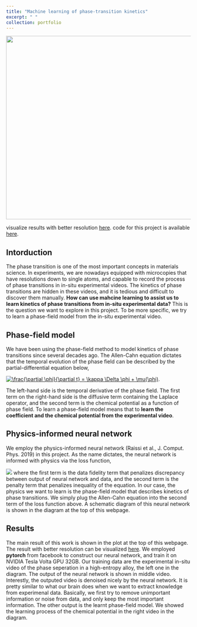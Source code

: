 ```yaml
---
title: "Machine learning of phase-transition kinetics"
excerpt: " "
collection: portfolio
---
```


<p align="center">
<img src="https://media.giphy.com/media/ftBzkYV06IWkGnfXRl/giphy.gif" width="5000" height="500" >
</p>

visualize results with better resolution [here](https://drive.google.com/file/d/1QyNy-73R8cHTt2BE9qUn5ptpvA2tau5Q/view). 
code for this project is available [here](https://github.com/NingWang1990/machine_learning_kinetics). 

## Intorduction

The phase transition is one of the most important concepts in materials science. In experiments, we are nowadays equipped with microcopies that have resolutions down to single atoms, and capable to record the process of phase transitions in in-situ experimental videos. The kinetics of phase transitions are hidden in these videos, and it is tedious and difficult to discover them manually. **How can use mahcine learning to assist us to learn kinetics of phase transitions from in-situ experimental data?** This is the question we want to explore in this project. To be more specific, we try to learn a phase-field model from the in-situ experimental video.

## Phase-field model
We have been using the phase-field method to model kinetics of phase transitions since several decades ago. The Allen-Cahn equation dictates that the temporal evolution of the phase field can be described by the partial-differential equation below,

<a href="https://www.codecogs.com/eqnedit.php?latex=\frac{\partial&space;\phi}{\partial&space;t}&space;=&space;\kappa&space;\Delta&space;\phi&space;&plus;&space;\mu(\phi)" target="_blank"><img src="https://latex.codecogs.com/gif.latex?\frac{\partial&space;\phi}{\partial&space;t}&space;=&space;\kappa&space;\Delta&space;\phi&space;&plus;&space;\mu(\phi)" title="\frac{\partial \phi}{\partial t} = \kappa \Delta \phi + \mu(\phi)" /></a>.

The left-hand side is the temporal derivative of the phase field. The first term on the right-hand side is the diffusive term containing the Laplace operator, and the second term is the chemical potential as a function of phase field. 
To learn a phase-field model means that to **learn the coefficient and the chemical potential from the experimental video**.

## Physics-informed neural network
We employ the physics-informed neural network (Raissi et al., J. Comput. Phys. 2019) in this project. As the name dictates, the neural network is informed with physics via the loss function,

<img src="https://render.githubusercontent.com/render/math?math=%5Cmathrm%7BLoss%7D%20%3D%20%5Csum_%7Bn%3D1%7D%5EN%20%5Cleft%7C%20%5Cphi(t%5En%2C%20x%5En%2C%20y%5En)%20-%20%5Cphi%5En%20%5Cright%7C%5E2%20%2B%20%5Csum_%7Bn%3D1%7D%5EN%20%5Cleft%7C%5Cmathrm%7BEqn%7D(%5Cphi(t%5En%2Cx%5En%2Cy%5En))%20%5Cright%7C%5E2">
where the first term is the data fidelity term that penalizes discrepancy between output of neural network and data, and the second term is the penalty term that penalizes inequality of the equation. In our case, the physics we want to learn is the phase-field model that describes kinetics of phase transitions. We simply plug the Allen-Cahn equation into the second term of the loss function above. A schematic diagram of this neural network is shown in the diagram at the top of this webpage.

## Results
The main result of this work is shown in the plot at the top of this webpage. The result with better resolution can be visualized [here](https://drive.google.com/file/d/1QyNy-73R8cHTt2BE9qUn5ptpvA2tau5Q/view). 
We employed **pytorch** from facebook to construct our neural network, and train it on NVIDIA Tesla Volta GPU 32GB. Our training data are the experimental in-situ video of the phase seperation in a high-entropy alloy, the left one in the diagram. The output of the neural network is shown in middle video. Interestly, the outputed video is denoised nicely by the neural network. It is pretty similar to what our brain does when we want to extract knowledge from experimenal data. Basically, we first try to remove unimportant information or noise from data, and only keep the most important information. 
The other output is the learnt phase-field model. We showed the learning process of the chemical potential in the right video in the diagram. 


